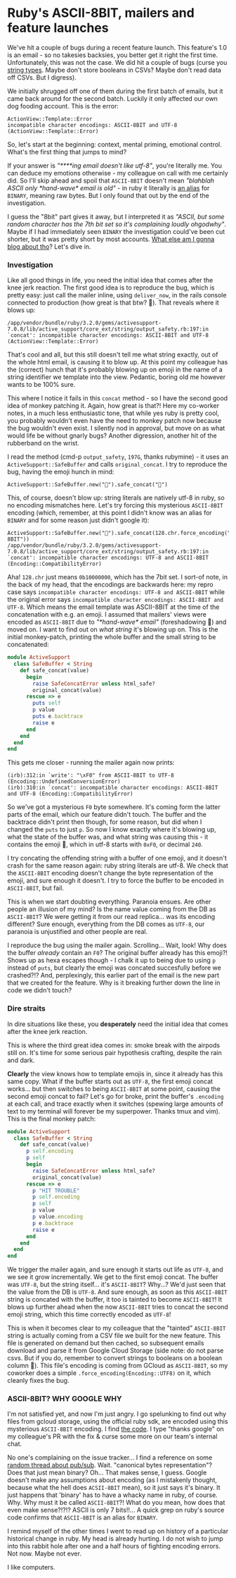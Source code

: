 # Ruby's ASCII-8BIT, mailers and feature launches

We've hit a couple of bugs during a recent feature launch. This
feature's 1.0 is an email - so no takesies backsies, you better get it
right the first time. Unfortunately, this was not the case. We did hit a
couple of bugs (curse you [string
types](https://wiki.c2.com/?StringlyTyped). Maybe don't store booleans
in CSVs? Maybe don't read data off CSVs. But I digress).

We initially shrugged off one of them during the first batch of emails,
but it came back around for the second batch. Luckily it only affected
our own dog fooding account. This is the error:

``` text
ActionView::Template::Error
incompatible character encodings: ASCII-8BIT and UTF-8 (ActionView::Template::Error)
```

So, let's start at the beginning: context, mental priming, emotional
control. What's the first thing that jumps to mind?

If your answer is *"\*\*\*\*ing email doesn't like utf-8"*, you're
literally me. You can deduce my emotions otherwise - my colleague on
call with me certainly did. So I'll skip ahead and spoil that
`ASCII-8BIT` doesn't mean *"blahblah ASCII only \*hand-wave\* email is
old"* - in ruby it literally is [an
alias](https://idiosyncratic-ruby.com/56-us-ascii-8bit.html#aliases) for
`BINARY`, meaning raw bytes. But I only found that out by the end of the
investigation.

I guess the "8bit" part gives it away, but I interpreted it as *"ASCII,
but some random character has the 7th bit set so it's complaining loudly
ohgodwhy"*. Maybe if I had immediately seen `BINARY` the investigation
could've been cut shorter, but it was pretty short by most accounts.
[What else am I gonna blog about
tho](https://twitter.com/pineman_/status/1720426537768386659)? Let's
dive in.

### Investigation

Like all good things in life, you need the initial idea that comes after
the knee jerk reaction. The first good idea is to reproduce the bug,
which is pretty easy: just call the mailer inline, using `deliver_now`,
in the rails console connected to production (how great is that btw?
🤠). That reveals where it blows up:

``` text
/app/vendor/bundle/ruby/3.2.0/gems/activesupport-7.0.8/lib/active_support/core_ext/string/output_safety.rb:197:in `concat': incompatible character encodings: ASCII-8BIT and UTF-8 (ActionView::Template::Error)
```

That's cool and all, but this still doesn't tell me what string exactly,
out of the whole html email, is causing it to blow up. At this point my
colleague has the (correct) hunch that it's probably blowing up on emoji
in the name of a string identifier we template into the view. Pedantic,
boring old me however wants to be 100% sure.

This where I notice it fails in this `concat` method - so I have the
second good idea of monkey patching it. Again, how great is that?! Here
my co-worker notes, in a much less enthusiastic tone, that while yes
ruby is pretty cool, you probably wouldn't even have the need to monkey
patch now because the bug wouldn't even exist. I silently nod in
approval, but move on as what would life be without gnarly bugs? Another
digression, another hit of the rubberband on the wrist.

I read the method (cmd-p `output_safety`, `197G`, thanks rubymine) - it
uses an `ActiveSupport::SafeBuffer` and calls `original_concat`. I try
to reproduce the bug, having the emoji hunch in mind:

``` text
ActiveSupport::SafeBuffer.new("🤣").safe_concat("🤣")
```

This, of course, doesn't blow up: string literals are natively utf-8 in
ruby, so no encoding mismatches here. Let's try forcing this mysterious
`ASCII-8BIT` encoding (which, remember, at this point I didn't know was
an alias for `BINARY` and for some reason just didn't google it):

``` text
ActiveSupport::SafeBuffer.new("🤣").safe_concat(128.chr.force_encoding("ASCII-8BIT"))
/app/vendor/bundle/ruby/3.2.0/gems/activesupport-7.0.8/lib/active_support/core_ext/string/output_safety.rb:197:in `concat': incompatible character encodings: UTF-8 and ASCII-8BIT (Encoding::CompatibilityError)
```

Aha! `128.chr` just means `0b10000000`, which has the 7bit set. I
sort-of note, in the back of my head, that the encodings are backwards
here: my repro case says
`incompatible character encodings: UTF-8 and ASCII-8BIT` while the
original error says
`incompatible character encodings: ASCII-8BIT and UTF-8`. Which means
the email template was ASCII-8BIT at the time of the concatenation with
e.g. an emoji. I assumed that mailers' views were encoded as
`ASCII-8BIT` due to *"\*hand-wave\* email"* (foreshadowing 🫠) and moved
on. I want to find out on *what string* it's blowing up on. This is the
initial monkey-patch, printing the whole buffer and the small string to
be concatenated:

``` ruby
module ActiveSupport
  class SafeBuffer < String
    def safe_concat(value)
      begin
        raise SafeConcatError unless html_safe?
        original_concat(value)
      rescue => e
        puts self
        p value
        puts e.backtrace
        raise e
      end
    end
  end
end
```

This gets me closer - running the mailer again now prints:

``` text
(irb):312:in `write': "\xF0" from ASCII-8BIT to UTF-8 (Encoding::UndefinedConversionError)
(irb):310:in `concat': incompatible character encodings: ASCII-8BIT and UTF-8 (Encoding::CompatibilityError)
```

So we've got a mysterious `F0` byte somewhere. It's coming form the
latter parts of the email, which our feature didn't touch. The buffer
and the backtrace didn't print then though, for some reason, but did
when I changed the `puts` to just `p`. So now I know exactly where it's
blowing up, what the state of the buffer was, and what string was
causing this - it contains the emoji 🔀, which in utf-8 starts with
`0xF0`, or decimal `240`.

I try concating the offending string with a buffer of one emoji, and it
doesn't crash for the same reason again: ruby string literals are utf-8.
We check that the `ASCII-8BIT` encoding doesn't change the byte
representation of the emoji, and sure enough it doesn't. I try to force
the buffer to be encoded in `ASCII-8BIT`, but fail.

This is when we start doubting everything. Paranoia ensues. Are other
people an illusion of my mind? Is the name value coming from the DB as
`ASCII-8BIT`? We were getting it from our read replica... was its
encoding different? Sure enough, everything from the DB comes as
`UTF-8`, our paranoia is unjustified and other people are real.

I reproduce the bug using the mailer again. Scrolling... Wait, look! Why
does the buffer *already* contain an `F0`? The original buffer already
has this emoji?! Shows up as hexa escapes though - I chalk it up to
being due to using `p` instead of `puts`, but clearly the emoji was
concated succesfully before we crashed?!? And, perplexingly, this
earlier part of the email is the new part that we created for the
feature. Why is it breaking further down the line in code we didn't
touch?

### Dire straits

In dire situations like these, you **desperately** need the initial idea
that comes after the knee jerk reaction.

This is where the third great idea comes in: smoke break with the
airpods still on. It's time for some serious pair hypothesis crafting,
despite the rain and dark.

**Clearly** the view knows how to template emojis in, since it already
has this same copy. What if the buffer starts out as `UTF-8`, the first
emoji concat works... but then switches to being `ASCII-8BIT` at some
point, causing the second emoji concat to fail? Let's go for broke,
print the buffer's `.encoding` at each call, and trace exactly when it
switches (spewing large amounts of text to my terminal will forever be
my superpower. Thanks tmux and vim). This is the final monkey patch:

``` ruby
module ActiveSupport
  class SafeBuffer < String
    def safe_concat(value)
      p self.encoding
      p self
      begin
        raise SafeConcatError unless html_safe?
        original_concat(value)
      rescue => e
        p "HIT TROUBLE"
        p self.encoding
        p self
        p value
        p value.encoding
        p e.backtrace
        raise e
      end
    end
  end
end
```

We trigger the mailer again, and sure enough it starts out life as
`UTF-8`, and we see it grow incrementally. We get to the first emoji
concat. The buffer was `UTF-8`, but the string itself... it's
`ASCII-8BIT`? Why...? We'd just seen that the value from the DB is
`UTF-8`. And sure enough, as soon as this `ASCII-8BIT` string is
concated with the buffer, it too is tainted to become `ASCII-8BIT`! It
blows up further ahead when the now `ASCII-8BIT` tries to concat the
second emoji string, which this time correctly encoded as `UTF-8`!

This is when it becomes clear to my colleague that the "tainted"
`ASCII-8BIT` string is actually coming from a CSV file we built for the
new feature. This file is generated on demand but then cached, so
subsequent emails download and parse it from Google Cloud Storage (side
note: do not parse csvs. But if you do, remember to convert strings to
booleans on a boolean column 🫠). This file's encoding is coming from
GCloud as `ASCII-8BIT`, so my coworker does a simple
`.force_encoding(Encoding::UTF8)` on it, which cleanly fixes the bug.

### ASCII-8BIT? WHY GOOGLE WHY

I'm not satisfied yet, and now I'm just angry. I go spelunking to find
out why files from gcloud storage, using the official ruby sdk, are
encoded using this mysterious `ASCII-8BIT` encoding. I find [the
code](https://github.com/googleapis/google-cloud-ruby/blob/9b455708c115a6e894e2b32521e5817fddc89b0a/google-cloud-storage/lib/google/cloud/storage/file.rb#L1038).
I type "thanks google" on my colleague's PR with the fix & curse some
more on our team's internal chat.

No one's complaining on the issue tracker... I find a reference on some
[random thread about
pub/sub](https://github.com/googleapis/google-cloud-ruby/pull/1564).
Wait. "canonical bytes representation"? Does that just mean binary?
Oh... That makes sense, I guess. Google doesn't make any assumptions
about encoding (as I mistakenly thought, because what the hell does
`ACSII-8BIT` mean), so it just says it's binary. It just happens that
'binary' has to have a whacky name in ruby, of course. Why. Why must it
be called `ASCII-8BIT`?! What do you mean, how does that even make
sense?!?!? ASCII is only 7 bits!!... A quick grep on ruby's source code
confirms that `ASCII-8BIT` is an alias for `BINARY`.

I remind myself of the other times I went to read up on history of a
particular historical change in ruby. My head is already hurting. I do
not wish to jump into this rabbit hole after one and a half hours of
fighting encoding errors. Not now. Maybe not ever.

I like computers.
